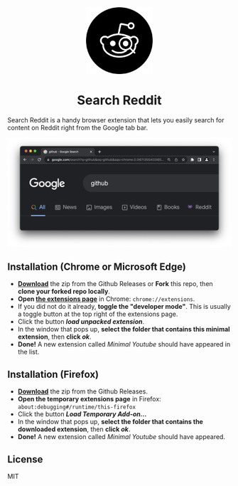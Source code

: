 <div align="center">
  <img src="assets/logo.svg" width="150">
  <h1>Search Reddit</h1>
</div>

Search Reddit is a handy browser extension that lets you easily search for content on Reddit right from the Google tab bar.

<!-- <p align="center">
  <a
    rel="noreferrer noopener"
    href="https://chrome.google.com/webstore/detail/minimal-youtube/imnffafnaoooaedkhappfhomnnpigogk"
  >
    <img
      alt="Chrome Web Store"
      src="https://img.shields.io/badge/Chrome-141e24.svg?&style=for-the-badge&logo=google-chrome&logoColor=white"
    />
  </a>
  <a rel="noreferrer noopener" href="https://addons.mozilla.org/en-US/firefox/addon/minimal-youtube-extension/">
    <img
      alt="Firefox Add-ons"
      src="https://img.shields.io/badge/Firefox-141e24.svg?&style=for-the-badge&logo=firefox-browser&logoColor=white"
    />
  </a>
</p> -->

<p align="center">
  <img src="assets/screenshot.png" width="1080" alt="Search Reddit Chrome Extension">
</p>

## Installation (Chrome or Microsoft Edge)

- **[Download](https://github.com/dephraiim/search-reddit/releases/download/v0.0.0/search_reddit-0.0.0.zip)** the zip from the Github Releases or **Fork** this repo, then **clone your forked repo locally**.
- **Open [the extensions page](chrome://extensions)** in Chrome: `chrome://extensions`.
- If you did not do it already, **toggle the "developer mode"**. This is usually a toggle button at the top right of the extensions page.
- Click the button **_load unpacked extension_**.
- In the window that pops up, **select the folder that contains this minimal extension**, then **click _ok_**.
- **Done!** A new extension called _Minimal Youtube_ should have appeared in the list.

## Installation (Firefox)

- **[Download](https://github.com/dephraiim/search-reddit/releases/download/v0.0.0/search_reddit-0.0.0.zip)** the zip from the Github Releases.
- **Open the temporary extensions page** in Firefox: `about:debugging#/runtime/this-firefox`
- Click the button **_Load Temporary Add-on..._**
- In the window that pops up, **select the folder that contains the downloaded extension**, then **click _ok_**.
- **Done!** A new extension called _Minimal Youtube_ should have appeared.

## License

MIT
